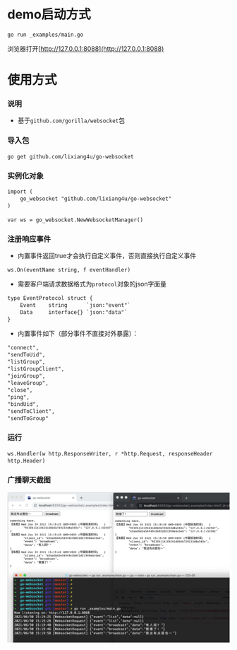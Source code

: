 # demo启动方式

```code
go run _examples/main.go
```

浏览器打开[http://127.0.0.1:8088](http://127.0.0.1:8088)

# 使用方式

### 说明
- 基于`github.com/gorilla/websocket`包

### 导入包
```code
go get github.com/lixiang4u/go-websocket
```

### 实例化对象
```code
import (
	go_websocket "github.com/lixiang4u/go-websocket"
)

var ws = go_websocket.NewWebsocketManager()
```

### 注册响应事件

- 内置事件返回true才会执行自定义事件，否则直接执行自定义事件

```code
ws.On(eventName string, f eventHandler)
```

- 需要客户端请求数据格式为`protocol`对象的json字面量
```code
type EventProtocol struct {
	Event    string      `json:"event"`
	Data     interface{} `json:"data"`
}
```

- 内置事件如下（部分事件不直接对外暴露）：
```code
"connect",
"sendToUid",
"listGroup",
"listGroupClient",
"joinGroup",
"leaveGroup",
"close",
"ping",
"bindUid",
"sendToClient",
"sendToGroup"
```

### 运行
```code
ws.Handler(w http.ResponseWriter, r *http.Request, responseHeader http.Header)
```

### 广播聊天截图


![markdown](https://raw.githubusercontent.com/lixiang4u/go-websocket/master/_examples/screenshot.png "markdown")

